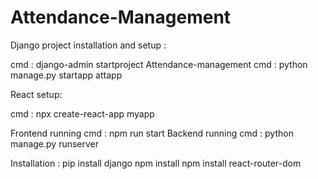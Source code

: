 # Attendance-Management

Django project installation and setup :

cmd : django-admin startproject Attendance-management
cmd : python manage.py startapp attapp

React setup:

cmd : npx create-react-app myapp

Frontend running cmd : npm run start
Backend running cmd : python manage.py runserver

Installation :
pip install django
npm install
npm install react-router-dom
